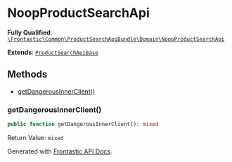 #  NoopProductSearchApi

**Fully Qualified**: [`\Frontastic\Common\ProductSearchApiBundle\Domain\NoopProductSearchApi`](../../../../src/php/ProductSearchApiBundle/Domain/NoopProductSearchApi.php)

**Extends**: [`ProductSearchApiBase`](ProductSearchApiBase.md)

## Methods

* [getDangerousInnerClient()](#getdangerousinnerclient)

### getDangerousInnerClient()

```php
public function getDangerousInnerClient(): mixed
```

Return Value: `mixed`

Generated with [Frontastic API Docs](https://github.com/FrontasticGmbH/apidocs).
